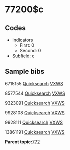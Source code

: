 # 77200$c

## Codes

-   Indicators
    -   First: 0
    -   Second: 0
-   Subfield: c

## Sample bibs

6715155 [Quicksearch](https://search.library.yale.edu/catalog/6715155) [VXWS](http://prodorbis.library.yale.edu:7014/vxws/GetHoldingsService?bibId=6715155)

8577544 [Quicksearch](https://search.library.yale.edu/catalog/8577544) [VXWS](http://prodorbis.library.yale.edu:7014/vxws/GetHoldingsService?bibId=8577544)

9323091 [Quicksearch](https://search.library.yale.edu/catalog/9323091) [VXWS](http://prodorbis.library.yale.edu:7014/vxws/GetHoldingsService?bibId=9323091)

9928108 [Quicksearch](https://search.library.yale.edu/catalog/9928108) [VXWS](http://prodorbis.library.yale.edu:7014/vxws/GetHoldingsService?bibId=9928108)

9928111 [Quicksearch](https://search.library.yale.edu/catalog/9928111) [VXWS](http://prodorbis.library.yale.edu:7014/vxws/GetHoldingsService?bibId=9928111)

13861191 [Quicksearch](https://search.library.yale.edu/catalog/13861191) [VXWS](http://prodorbis.library.yale.edu:7014/vxws/GetHoldingsService?bibId=13861191)

**Parent topic:**[772](../../tags/772/772.md)

